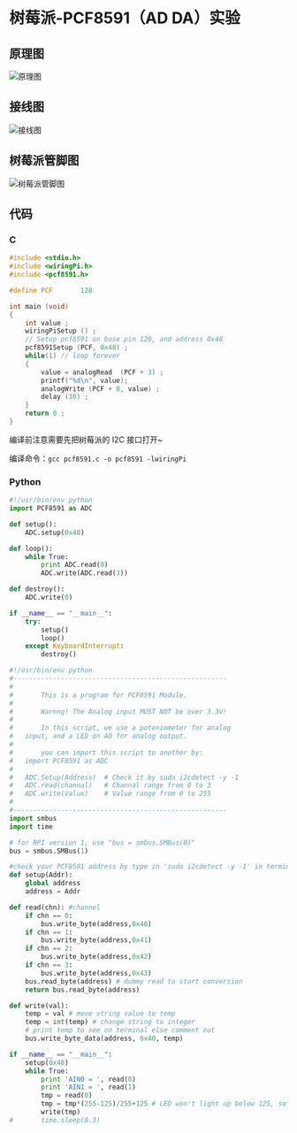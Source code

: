 # 树莓派-PCF8591（AD DA）实验

## 原理图
![原理图](https://blog-1258402410.cos.ap-chengdu.myqcloud.com/blog0803/20210911001409.png)

## 接线图
![接线图](https://blog-1258402410.cos.ap-chengdu.myqcloud.com/blog0803/20210911000909.jpg)

## 树莓派管脚图
![树莓派管脚图](https://blog-1258402410.cos.ap-chengdu.myqcloud.com/blog0803/20210902230444.png)

## 代码
### C
```c
#include <stdio.h>
#include <wiringPi.h>
#include <pcf8591.h>

#define PCF       120

int main (void)
{
	int value ;
	wiringPiSetup () ;
	// Setup pcf8591 on base pin 120, and address 0x48
	pcf8591Setup (PCF, 0x48) ;
	while(1) // loop forever
	{
		value = analogRead  (PCF + 3) ;
		printf("%d\n", value);
		analogWrite (PCF + 0, value) ;
		delay (10) ;
	}
	return 0 ;
}
```

编译前注意需要先把树莓派的 I2C 接口打开~

编译命令：`gcc pcf8591.c -o pcf8591 -lwiringPi`

### Python
```python
#!/usr/bin/env python
import PCF8591 as ADC

def setup():
	ADC.setup(0x48)

def loop():
	while True:
		print ADC.read(0)
		ADC.write(ADC.read(3))

def destroy():
	ADC.write(0)

if __name__ == "__main__":
	try:
		setup()
		loop()
	except KeyboardInterrupt:
		destroy()
```

```python
#!/usr/bin/env python
#------------------------------------------------------
#
#		This is a program for PCF8591 Module.
#
#		Warnng! The Analog input MUST NOT be over 3.3V!
#    
#		In this script, we use a poteniometer for analog
#   input, and a LED on AO for analog output.
#
#		you can import this script to another by:
#	import PCF8591 as ADC
#	
#	ADC.Setup(Address)  # Check it by sudo i2cdetect -y -1
#	ADC.read(channal)	# Channal range from 0 to 3
#	ADC.write(Value)	# Value range from 0 to 255		
#
#------------------------------------------------------
import smbus
import time

# for RPI version 1, use "bus = smbus.SMBus(0)"
bus = smbus.SMBus(1)

#check your PCF8591 address by type in 'sudo i2cdetect -y -1' in terminal.
def setup(Addr):
	global address
	address = Addr

def read(chn): #channel
	if chn == 0:
		bus.write_byte(address,0x40)
	if chn == 1:
		bus.write_byte(address,0x41)
	if chn == 2:
		bus.write_byte(address,0x42)
	if chn == 3:
		bus.write_byte(address,0x43)
	bus.read_byte(address) # dummy read to start conversion
	return bus.read_byte(address)

def write(val):
	temp = val # move string value to temp
	temp = int(temp) # change string to integer
	# print temp to see on terminal else comment out
	bus.write_byte_data(address, 0x40, temp)

if __name__ == "__main__":
	setup(0x48)
	while True:
		print 'AIN0 = ', read(0)
		print 'AIN1 = ', read(1)
		tmp = read(0)
		tmp = tmp*(255-125)/255+125 # LED won't light up below 125, so convert '0-255' to '125-255'
		write(tmp)
#		time.sleep(0.3)
```
